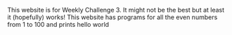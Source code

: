 This website is for Weekly Challenge 3. It might not be the best but at least it (hopefully) works!
This website has programs for all the even numbers from 1 to 100 and prints hello world
